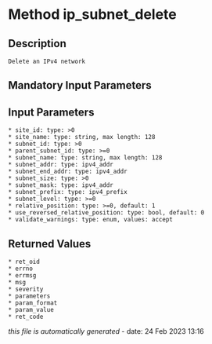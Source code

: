 # Method ip_subnet_delete

## Description
	Delete an IPv4 network

## Mandatory Input Parameters

## Input Parameters
	* site_id: type: >0
	* site_name: type: string, max length: 128
	* subnet_id: type: >0
	* parent_subnet_id: type: >=0
	* subnet_name: type: string, max length: 128
	* subnet_addr: type: ipv4_addr
	* subnet_end_addr: type: ipv4_addr
	* subnet_size: type: >0
	* subnet_mask: type: ipv4_addr
	* subnet_prefix: type: ipv4_prefix
	* subnet_level: type: >=0
	* relative_position: type: >=0, default: 1
	* use_reversed_relative_position: type: bool, default: 0
	* validate_warnings: type: enum, values: accept

## Returned Values
	* ret_oid
	* errno
	* errmsg
	* msg
	* severity
	* parameters
	* param_format
	* param_value
	* ret_code


*this file is automatically generated* - date: 24 Feb 2023 13:16